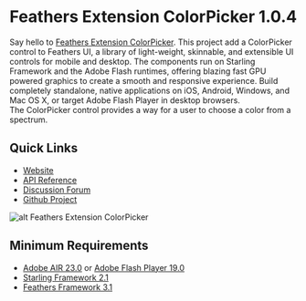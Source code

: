 # Feathers Extension ColorPicker 1.0.4

Say hello to [Feathers Extension ColorPicker](http://pol2095.free.fr/Feathers-Extension-ColorPicker/).
This project add a ColorPicker control to Feathers UI, a library of light-weight, skinnable, and extensible UI controls for mobile and desktop. The components run on Starling Framework and the Adobe Flash runtimes, offering blazing fast GPU powered graphics to create a smooth and responsive experience. Build completely standalone, native applications on iOS, Android, Windows, and Mac OS X, or target Adobe Flash Player in desktop browsers.<br />
The ColorPicker control provides a way for a user to choose a color from a spectrum.

## Quick Links

* [Website](http://pol2095.free.fr/Feathers-Extension-ColorPicker/)
* [API Reference](http://pol2095.free.fr/Starling-Feathers-Extensions/docs/feathers/extensions/color/package-detail.html)
* [Discussion Forum](http://forum.starling-framework.org/forum/feathers)
* [Github Project](https://github.com/pol2095/Feathers-Extension-ColorPicker)

![alt Feathers Extension ColorPicker](http://pol2095.free.fr/Feathers-Extension-ColorPicker/img/ColorPicker.jpg "Feathers Extension ColorPicker screenshot")

## Minimum Requirements

* [Adobe AIR 23.0](https://get.adobe.com/air/) or [Adobe Flash Player 19.0](https://get.adobe.com/fr/flashplayer/)
* [Starling Framework 2.1](https://github.com/Gamua/Starling-Framework)
* [Feathers Framework 3.1](https://feathersui.com/download/)